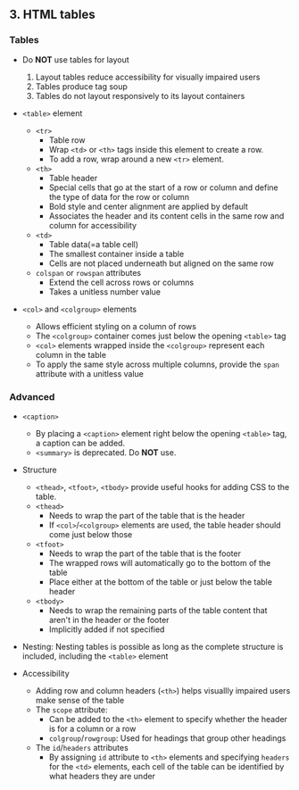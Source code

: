 
## 3. HTML tables

### Tables
  - Do **NOT** use tables for layout
    1. Layout tables reduce accessibility for visually impaired users
    2. Tables produce tag soup
    3. Tables do not layout responsively to its layout containers
  
  - `<table>` element
    - `<tr>`
      - Table row
      - Wrap `<td>` or `<th>` tags inside this element to create a row.
      - To add a row, wrap around a new `<tr>` element.
    - `<th>`
      - Table header
      - Special cells that go at the start of a row or column and define the type of data for the row or column
      - Bold style and center alignment are applied by default
      - Associates the header and its content cells in the same row and column for accessibility
    - `<td>`
      - Table data(=a table cell)
      - The smallest container inside a table
      - Cells are not placed underneath but aligned on the same row
    - `colspan` or `rowspan` attributes
      - Extend the cell across rows or columns
      - Takes a unitless number value

  - `<col>` and `<colgroup>` elements
    - Allows efficient styling on a column of rows
    - The `<colgroup>` container comes just below the opening `<table>` tag
    - `<col>` elements wrapped inside the `<colgroup>` represent each column in the table
    - To apply the same style across multiple columns, provide the `span` attribute with a unitless value

### Advanced
  - `<caption>`
    -  By placing a `<caption>` element right below the opening `<table>` tag, a caption can be added.
    - `<summary>` is deprecated. Do **NOT** use.

  - Structure
    - `<thead>`, `<tfoot>`, `<tbody>` provide useful hooks for adding CSS to the table.
    - `<thead>`
      - Needs to wrap the part of the table that is the header
      - If `<col>`/`<colgroup>` elements are used, the table header should come just below those
    - `<tfoot>`
      - Needs to wrap the part of the table that is the footer
      - The wrapped rows will automatically go to the bottom of the table
      - Place either at the bottom of the table or just below the table header
    - `<tbody>`
      - Needs to wrap the remaining parts of the table content that aren't in the header or the footer
      - Implicitly added if not specified

  - Nesting: Nesting tables is possible as long as the complete structure is included, including the `<table>` element

  - Accessibility
    - Adding row and column headers (`<th>`) helps visuallly impaired users make sense of the table
    - The `scope` attribute:
      - Can be added to the `<th>` element to specify whether the header is for a column or a row
      - `colgroup`/`rowgroup`: Used for headings that group other headings
    - The `id`/`headers` attributes
      - By assigning `id` attribute to `<th>` elements and specifying `headers` for the `<td>` elements, each cell of the table can be identified by what headers they are under
